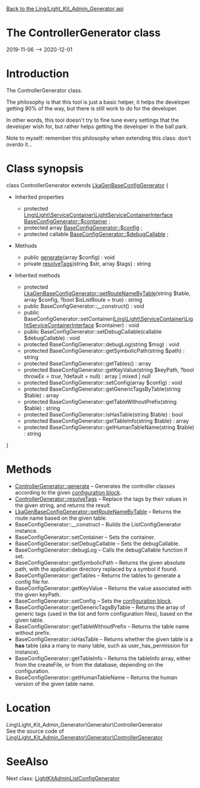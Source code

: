[Back to the Ling/Light_Kit_Admin_Generator api](https://github.com/lingtalfi/Light_Kit_Admin_Generator/blob/master/doc/api/Ling/Light_Kit_Admin_Generator.md)



The ControllerGenerator class
================
2019-11-06 --> 2020-12-01






Introduction
============

The ControllerGenerator class.

The philosophy is that this tool is just a basic helper, it helps the developer getting 90% of the way,
but there is still work to do for the developer.

In other words, this tool doesn't try to fine tune every settings that the developer wish for, but rather
helps getting the developer in the ball park.

Note to myself: remember this philosophy when extending this class: don't overdo it...



Class synopsis
==============


class <span class="pl-k">ControllerGenerator</span> extends [LkaGenBaseConfigGenerator](https://github.com/lingtalfi/Light_Kit_Admin_Generator/blob/master/doc/api/Ling/Light_Kit_Admin_Generator/Generator/LkaGenBaseConfigGenerator.md)  {

- Inherited properties
    - protected [Ling\Light\ServiceContainer\LightServiceContainerInterface](https://github.com/lingtalfi/Light/blob/master/doc/api/Ling/Light/ServiceContainer/LightServiceContainerInterface.md) [BaseConfigGenerator::$container](#property-container) ;
    - protected array [BaseConfigGenerator::$config](#property-config) ;
    - protected callable [BaseConfigGenerator::$debugCallable](#property-debugCallable) ;

- Methods
    - public [generate](https://github.com/lingtalfi/Light_Kit_Admin_Generator/blob/master/doc/api/Ling/Light_Kit_Admin_Generator/Generator/ControllerGenerator/generate.md)(array $config) : void
    - private [resolveTags](https://github.com/lingtalfi/Light_Kit_Admin_Generator/blob/master/doc/api/Ling/Light_Kit_Admin_Generator/Generator/ControllerGenerator/resolveTags.md)(string $str, array $tags) : string

- Inherited methods
    - protected [LkaGenBaseConfigGenerator::getRouteNameByTable](https://github.com/lingtalfi/Light_Kit_Admin_Generator/blob/master/doc/api/Ling/Light_Kit_Admin_Generator/Generator/LkaGenBaseConfigGenerator/getRouteNameByTable.md)(string $table, array $config, ?bool $isListRoute = true) : string
    - public BaseConfigGenerator::__construct() : void
    - public BaseConfigGenerator::setContainer([Ling\Light\ServiceContainer\LightServiceContainerInterface](https://github.com/lingtalfi/Light/blob/master/doc/api/Ling/Light/ServiceContainer/LightServiceContainerInterface.md) $container) : void
    - public BaseConfigGenerator::setDebugCallable(callable $debugCallable) : void
    - protected BaseConfigGenerator::debugLog(string $msg) : void
    - protected BaseConfigGenerator::getSymbolicPath(string $path) : string
    - protected BaseConfigGenerator::getTables() : array
    - protected BaseConfigGenerator::getKeyValue(string $keyPath, ?bool $throwEx = true, ?$default = null) : array | mixed | null
    - protected BaseConfigGenerator::setConfig(array $config) : void
    - protected BaseConfigGenerator::getGenericTagsByTable(string $table) : array
    - protected BaseConfigGenerator::getTableWithoutPrefix(string $table) : string
    - protected BaseConfigGenerator::isHasTable(string $table) : bool
    - protected BaseConfigGenerator::getTableInfo(string $table) : array
    - protected BaseConfigGenerator::getHumanTableName(string $table) : string

}






Methods
==============

- [ControllerGenerator::generate](https://github.com/lingtalfi/Light_Kit_Admin_Generator/blob/master/doc/api/Ling/Light_Kit_Admin_Generator/Generator/ControllerGenerator/generate.md) &ndash; Generates the controller classes according to the given [configuration block](https://github.com/lingtalfi/Light_Kit_Admin_Generator/blob/master/doc/pages/lkagen-configuration-example.md).
- [ControllerGenerator::resolveTags](https://github.com/lingtalfi/Light_Kit_Admin_Generator/blob/master/doc/api/Ling/Light_Kit_Admin_Generator/Generator/ControllerGenerator/resolveTags.md) &ndash; Replace the tags by their values in the given string, and returns the result.
- [LkaGenBaseConfigGenerator::getRouteNameByTable](https://github.com/lingtalfi/Light_Kit_Admin_Generator/blob/master/doc/api/Ling/Light_Kit_Admin_Generator/Generator/LkaGenBaseConfigGenerator/getRouteNameByTable.md) &ndash; Returns the route name based on the given table.
- BaseConfigGenerator::__construct &ndash; Builds the ListConfigGenerator instance.
- BaseConfigGenerator::setContainer &ndash; Sets the container.
- BaseConfigGenerator::setDebugCallable &ndash; Sets the debugCallable.
- BaseConfigGenerator::debugLog &ndash; Calls the debugCallable function if set.
- BaseConfigGenerator::getSymbolicPath &ndash; Returns the given absolute path, with the application directory replaced by a symbol if found.
- BaseConfigGenerator::getTables &ndash; Returns the tables to generate a config file for.
- BaseConfigGenerator::getKeyValue &ndash; Returns the value associated with the given keyPath.
- BaseConfigGenerator::setConfig &ndash; Sets the [configuration block](https://github.com/lingtalfi/Light_Kit_Admin_Generator/blob/master/doc/pages/lkagen-configuration-example.md).
- BaseConfigGenerator::getGenericTagsByTable &ndash; Returns the array of generic tags (used in the list and form configuration files), based on the given table.
- BaseConfigGenerator::getTableWithoutPrefix &ndash; Returns the table name without prefix.
- BaseConfigGenerator::isHasTable &ndash; Returns whether the given table is a **has** table (aka a many to many table, such as user_has_permission for instance).
- BaseConfigGenerator::getTableInfo &ndash; Returns the tableInfo array, either from the createFile, or from the database, depending on the configuration.
- BaseConfigGenerator::getHumanTableName &ndash; Returns the human version of the given table name.





Location
=============
Ling\Light_Kit_Admin_Generator\Generator\ControllerGenerator<br>
See the source code of [Ling\Light_Kit_Admin_Generator\Generator\ControllerGenerator](https://github.com/lingtalfi/Light_Kit_Admin_Generator/blob/master/Generator/ControllerGenerator.php)



SeeAlso
==============
Next class: [LightKitAdminListConfigGenerator](https://github.com/lingtalfi/Light_Kit_Admin_Generator/blob/master/doc/api/Ling/Light_Kit_Admin_Generator/Generator/LightKitAdminListConfigGenerator.md)<br>
